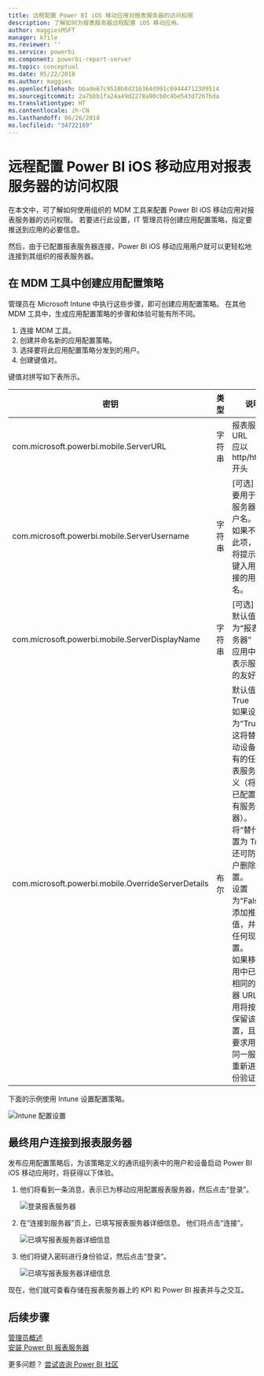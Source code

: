 ```yaml
---
title: 远程配置 Power BI iOS 移动应用对报表服务器的访问权限
description: 了解如何为报表服务器远程配置 iOS 移动应用。
author: maggiesMSFT
manager: kfile
ms.reviewer: ''
ms.service: powerbi
ms.component: powerbi-report-server
ms.topic: conceptual
ms.date: 05/22/2018
ms.author: maggies
ms.openlocfilehash: bbade67c9510b8d316364d991c09444712309514
ms.sourcegitcommit: 2a7bbb1fa24a49d2278a90cb0c4be543d7267bda
ms.translationtype: HT
ms.contentlocale: zh-CN
ms.lasthandoff: 06/26/2018
ms.locfileid: "34722169"
---
```

# <a name="configure-power-bi-ios-mobile-app-access-to-a-report-server-remotely"></a>远程配置 Power BI iOS 移动应用对报表服务器的访问权限

在本文中，可了解如何使用组织的 MDM 工具来配置 Power BI iOS 移动应用对报表服务器的访问权限。 若要进行此设置，IT 管理员将创建应用配置策略，指定要推送到应用的必要信息。 

 然后，由于已配置报表服务器连接，Power BI iOS 移动应用用户就可以更轻松地连接到其组织的报表服务器。 


## <a name="create-the-app-configuration-policy-in-mdm-tool"></a>在 MDM 工具中创建应用配置策略 

管理员在 Microsoft Intune 中执行这些步骤，即可创建应用配置策略。 在其他 MDM 工具中，生成应用配置策略的步骤和体验可能有所不同。 

1. 连接 MDM 工具。 
2. 创建并命名新的应用配置策略。 
3. 选择要将此应用配置策略分发到的用户。 
4. 创建键值对。 

键值对拼写如下表所示。

|密钥  |类型  |说明  |
|---------|---------|---------|
| com.microsoft.powerbi.mobile.ServerURL | 字符串 | 报表服务器 URL </br> 应以 http/https 开头 |
| com.microsoft.powerbi.mobile.ServerUsername | 字符串 | [可选] </br> 要用于连接服务器的用户名。 </br> 如果不存在此项，应用将提示用户键入用于连接的用户名。| 
| com.microsoft.powerbi.mobile.ServerDisplayName | 字符串 | [可选] </br> 默认值为“报表服务器” </br> 应用中用于表示服务器的友好名称 | 
| com.microsoft.powerbi.mobile.OverrideServerDetails | 布尔 | 默认值为 True </br> 如果设置为“True”，这将替代移动设备中已有的任何报表服务器定义（将删除已配置的现有服务器）。 </br> 将“替代”设置为 True 还可防止用户删除该配置。 </br> 设置为“False”将添加推送值，并保留任何现有设置。 </br> 如果移动应用中已配置相同的服务器 URL，应用将按原样保留该配置，且不会要求用户为同一服务器重新进行身份验证。 |

下面的示例使用 Intune 设置配置策略。

![Intune 配置设置](media/configure-powerbi-mobile-apps-remote/power-bi-ios-remote-configuration-settings.png)

## <a name="end-users-connecting-to-a-report-server"></a>最终用户连接到报表服务器

发布应用配置策略后，为该策略定义的通讯组列表中的用户和设备启动 Power BI iOS 移动应用时，将获得以下体验。 

1. 他们将看到一条消息，表示已为移动应用配置报表服务器，然后点击“登录”。

    ![登录报表服务器](media/configure-powerbi-mobile-apps-remote/power-bi-config-server-sign-in.png)

2.  在“连接到服务器”页上，已填写报表服务器详细信息。 他们将点击“连接”。

    ![已填写报表服务器详细信息](media/configure-powerbi-mobile-apps-remote/power-bi-ios-remote-configure-connect-server.png)

3. 他们将键入密码进行身份验证，然后点击“登录”。 

    ![已填写报表服务器详细信息](media/configure-powerbi-mobile-apps-remote/power-bi-config-server-address.png)

现在，他们就可查看存储在报表服务器上的 KPI 和 Power BI 报表并与之交互。

## <a name="next-steps"></a>后续步骤
[管理员概述](admin-handbook-overview.md)  
[安装 Power BI 报表服务器](install-report-server.md)  

更多问题？ [尝试咨询 Power BI 社区](https://community.powerbi.com/)

